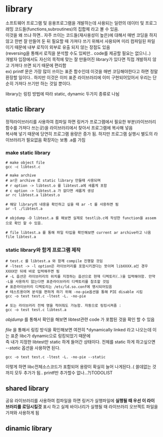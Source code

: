 # library 
소프트웨어 프로그램 및 응용프로그램을 개발하는데 사용되는 일련의 데이터 및 프로그래밍 코드들(functions,subroutines)의 집합체 라고 볼 수 있음.   
이것을 왜 쓰냐 하면.. 자주 쓰이는 코드들(재사용성이 높은)에 대해서 매번 코딩을 하지 않고 한번 잘 만들어 둔 뒤 필요할 때 가져다 쓰기 위해서 사용되며 미리 컴파일된 파일이기 때문에 내부 로직이 외부로 유출 되지 않는 장점도 있음  
(reversing을 통해서 로직을 분석할 수도 있찌만.. code를 제공할 필요는 없으니..)  
개발자 입장에서도 자신의 목적에 맞는 잘 만들어진 library가 있다면 직접 개발하지 않고 가져다 쓰면 되기 때문에 편리함   
ex) printf 문은 가장 많이 쓰이는 표준 함수인데 이것을 매번 코딩해야한다고 하면 정말 환장할 일이다.. 하지만 이것은 이미 표준 라이브러리에 이미 구현되어있어서 우리는 단순히 가져다 쓰기만 하는 것일 뿐이다.    

library는 링킹 방법에 따라 static, dynamic 두가지 종류로 나뉨

## static library 
정적라이브러리를 사용하여 컴파일 하면 링커가 프로그램에서 필요한 부분(라이브러리 함수를 가져다 쓰는곳)을 라이브러리에서 찾아서 프로그램에 복사해 넣음  
복사해 넣기 때문에 당연히 프로그램 용량은 증가 됨. 하지만 프로그램 실행시 별도의 라이브러리가 필요없음
확장자는 보통 .a를 가짐 

### make static library 
```
# make object file 
gcc -c libtest.c 

# make archive 
# ar은 archive 로 static library 만들때 사용되며
# r option -> libtest.o 를 libtest.a에 새롭게 포함
# c option -> libtest.a 가 없다면 새롭게 생성
ar rc libtest.a libtest.o

# 해당 library의 내용을 확인하고 싶을 때 ar -t 를 사용하면 됨
ar -t ./libtest.a

# objdump -D libtest.a 를 해보면 실제로 testlib.c에 작성한 function을 assem으로 확인 할 수 있음. 

# file libtest.a 를 통해 파일 타입을 확인해보면 current ar archive라고 나옴 
file libtest.a 
```
### static library와 함게 프로그램 제작 
```
# test.c 를 libtest.a 와 함께 compile 진행할 것임 
# -ltest -> -l option은 라이브러리를 포함시키겠다는 뜻이며 libXXXX.a인 경우 XXXX만 뒤에 바로 입력해주면 됨
# -L 옵션은 라이브러리의 위치를 지정하는 옵션으로 현재 디렉토리(.)을 입력해야함. 만약 -L을 사용하지 않는다면 표준라이브러리 디렉토리를 참조할 것임 
# 표준라이브러리 디렉토리는 /etc/ld.so.conf에 명시되어있음 
# 테스트용이며 분석을 편하게 하기 위해 -no-pie옵션을 통해 PIE disable 시킴 
gcc -o test test.c -ltest -L. -no-pie

# 또는 라이브러리 전체 명을 적어줘도 가능함. 자동으로 링킹시켜줌 :
gcc -o test test.c libtest.a
```

*objdump* 를 통해서 확인을 해보면 libtest관련 code 가 포함된 것을 확인 할 수 있음  

*file* 을 통해서 링킹 방식을 확인해보면 여전히 *dynamically linked 라고 나오는데 이는 표준 libc가 dynamic으로 링킹되었기 때문에   
즉 내가 지정한 libtest만 static 하게 들어간 상태이다. 전체를 static 하게 하고싶으면 *--static* 옵션을 사용하면 된다.
~~~
gcc -o test test.c -ltest -L. -no-pie --static
~~~
이렇게 하면 libc전체소스코드가 포함되어 용량이 확실히 늘어 나게된다..( 쓸데없는 것 까지 모두 추가가 됨.. printf만 추가할수 없나...?)TODOLIST


## shared library 
공유 라이브러리를 사용하여 컴파일을 하면 링커가 실행파일에 **실행될 때 우선 이 라이브러리를 로딩시킬것** 표시 하고 실제 바이너리가 실행될 때 라이브러리 오브젝트 파일을 가져와 사용하게 됨   



## dinamic library 



